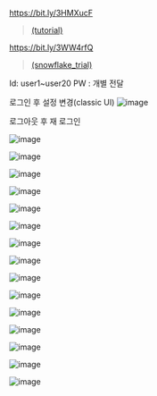 https://bit.ly/3HMXucF
> [(tutorial)](https://github.com/SeongjaeHuh/hallym/edit/main/PoC/tutorial.md)

https://bit.ly/3WW4rfQ
> [(snowflake_trial)](https://ox26529.ap-northeast-2.aws.snowflakecomputing.com/console/login#/)

Id: user1~user20
PW : 개별 전달

로그인 후 설정 변경(classic UI)
![image](https://user-images.githubusercontent.com/52474199/215970816-12cbbbeb-42d3-486b-9a84-fdf0b5da2ed1.png)

로그아웃 후 재 로그인

![image](https://user-images.githubusercontent.com/52474199/216052697-94cc16c8-2cd3-43de-a0c6-a6c19abea711.png)


![image](https://user-images.githubusercontent.com/52474199/215958556-bb895f61-ff8a-430c-9bfd-a14c92b8d2c1.png)

![image](https://user-images.githubusercontent.com/52474199/215958674-5bd3789e-2477-4178-a4fe-1fea69cec3ec.png)

![image](https://user-images.githubusercontent.com/52474199/215958708-bd133130-d883-4e4e-95d1-fb4a3c719b91.png)

![image](https://user-images.githubusercontent.com/52474199/215958736-c2b4eb7c-a3be-421b-9393-f552f16c5edf.png)

![image](https://user-images.githubusercontent.com/52474199/215958799-30cada1d-a345-46a6-8dfd-76058a55107b.png)


![image](https://user-images.githubusercontent.com/52474199/215958834-fce9c275-2d63-48f9-a269-b440a53030c8.png)


![image](https://user-images.githubusercontent.com/52474199/215958870-81d452cc-303b-47a9-8e27-c3f7fc1c2116.png)

![image](https://user-images.githubusercontent.com/52474199/215958929-40df799f-0b7c-4f58-b2e3-09bcc1bb3b20.png)

![image](https://user-images.githubusercontent.com/52474199/215958957-5d687231-c58b-402f-aa09-a0a276002f8d.png)

![image](https://user-images.githubusercontent.com/52474199/215958982-fee26764-b170-47e8-b445-93b042747499.png)


![image](https://user-images.githubusercontent.com/52474199/215959027-eb85baba-2c0d-448c-9994-db56cd874145.png)


![image](https://user-images.githubusercontent.com/52474199/215959062-c1ef4f1b-b70f-4b4d-9b1b-eeb0b56af59f.png)


![image](https://user-images.githubusercontent.com/52474199/215959096-6172d5b3-0398-4569-a3eb-3efd027a5981.png)

![image](https://user-images.githubusercontent.com/52474199/215959143-f9c08c92-3751-4267-b2fd-4ce506918b86.png)


